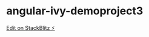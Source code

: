 # angular-ivy-demoproject3

[Edit on StackBlitz ⚡️](https://stackblitz.com/edit/angular-ivy-demoproject3)